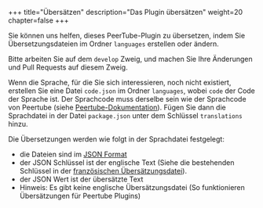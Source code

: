 +++
title="Übersätzen"
description="Das Plugin übersätzen"
weight=20
chapter=false
+++

Sie können uns helfen, dieses PeerTube-Plugin zu übersetzen, indem Sie Übersetzungsdateien im Ordner `languages` erstellen oder ändern.

Bitte arbeiten Sie auf dem `develop` Zweig, und machen Sie Ihre Änderungen und Pull Requests auf diesem Zweig.

Wenn die Sprache, für die Sie sich interessieren, noch nicht existiert, erstellen Sie eine Datei `code.json` im Ordner `languages`, wobei `code` der Code der Sprache ist.
Der Sprachcode muss derselbe sein wie der Sprachcode von Peertube (siehe [Peertube-Dokumentation](https://github.com/Chocobozzz/PeerTube/blob/develop/support/doc/translation.md)).
Fügen Sie dann die Sprachdatei in der Datei `package.json` unter dem Schlüssel `translations` hinzu.

Die Übersetzungen werden wie folgt in der Sprachdatei festgelegt:

- die Dateien sind im [JSON Format](https://www.json.org)
- der JSON Schlüssel ist der englische Text (Siehe die bestehenden Schlüssel in der [französischen Übersätzungsdatei](languages/fr.json)).
- der JSON Wert ist der übersätzte Text
- Hinweis: Es gibt keine englische Übersätzungsdatei (So funktionieren Übersätzungen für Peertube Plugins)